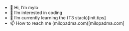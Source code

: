 - 👋 Hi, I’m mylo
- 👀 I’m interested in coding
- 🌱 I’m currently learning the (T3 stack)[init.tips]
- 📫 How to reach me (milopadma.com)[milopadma.com]

<!---
Milopadma/Milopadma is a ✨ special ✨ repository because its `README.md` (this file) appears on your GitHub profile.
You can click the Preview link to take a look at your changes.
--->
